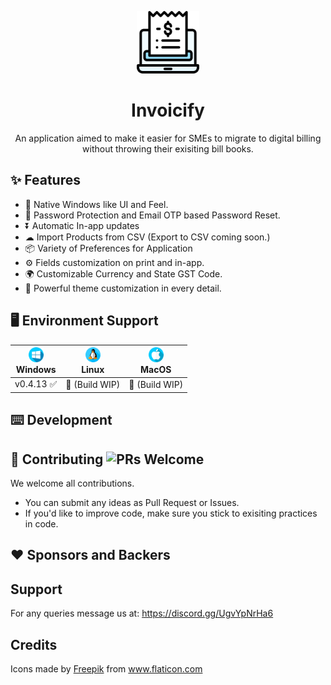 <p align="center">
  <a href="https://invoicify.netlify.app">
    <img width="100" src="https://raw.githubusercontent.com/2AMDevs/cdn/main/icon.png">
  </a>
</p>

<h1 align="center">Invoicify</h1>

<div align="center">

An application aimed to make it easier for SMEs to migrate to digital billing without throwing their exisiting bill books.
<!-- Add Badges here -->
</div>

## ✨ Features

- 🌈 Native Windows like UI and Feel.
- 🔐 Password Protection and Email OTP based Password Reset.
- ⏬ Automatic In-app updates
- ☁ Import Products from CSV (Export to CSV coming soon.)
- 📦 Variety of Preferences for Application
- ⚙️ Fields customization on print and in-app.
- 🌍 Customizable Currency and State GST Code.
- 🎨 Powerful theme customization in every detail.

## 🖥 Environment Support

| <img src="https://raw.githubusercontent.com/2AMDevs/cdn/main/windows.png" alt="Windows" width="24px" height="24px" /><br/>Windows | <img src="https://raw.githubusercontent.com/2AMDevs/cdn/main/linux.png" alt="Linux" width="24px" height="24px" /><br/>Linux | <img src="https://raw.githubusercontent.com/2AMDevs/cdn/main/apple.png" alt="MacOS" width="24px" height="24px" /><br/>MacOS |
| --------------------------------------------------------------------------------------------------------------------------------- | --------------------------------------------------------------------------------------------------------------------------- | --------------------------------------------------------------------------------------------------------------------------- |
| v0.4.13 ✅                                                                                                                         | 🚧 (Build WIP)                                                                                                               | 🚧   (Build WIP)                                                                                                             |

## ⌨️ Development


## 🤝 Contributing ![PRs Welcome](https://img.shields.io/badge/PRs-welcome-brightgreen.svg?style=flat-square)

We welcome all contributions.

- You can submit any ideas as Pull Request or Issues.
- If you'd like to improve code, make sure you stick to exisiting practices in code.


## ❤️ Sponsors and Backers

<!-- You can sponsor 2AM Devs by emailing at  -->

## Support

For any queries message us at: https://discord.gg/UgvYpNrHa6

## Credits

Icons made by <a href="https://www.flaticon.com/authors/freepik" title="Freepik">Freepik</a> from <a href="https://www.flaticon.com/" title="Flaticon"> www.flaticon.com</a>
